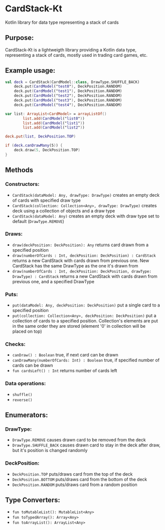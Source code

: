 # CardStack-Kt
Kotlin library for data type representing a stack of cards

## Purpose:
CardStack-Kt is a lightweigth library providing a Kotlin data type, representing a stack of cards, mostly used in trading card games, etc.

## Example usage:
```kotlin
val deck = CardStack(CardModel::class, DrawType.SHUFFLE_BACK)
    deck.put(CardModel("test0"), DeckPosition.RANDOM)
    deck.put(CardModel("test1"), DeckPosition.RANDOM)
    deck.put(CardModel("test2"), DeckPosition.RANDOM)
    deck.put(CardModel("test3"), DeckPosition.RANDOM)
    deck.put(CardModel("test4"), DeckPosition.RANDOM)

var list: ArrayList<CardModel> = arrayListOf()
        list.add(CardModel("list0"))
        list.add(CardModel("list1"))
        list.add(CardModel("list2"))

deck.put(list, DeckPosition.TOP)

if (deck.canDrawMany(5)) {
    deck.draw(5, DeckPosition.TOP)
}
```


## Methods
### Constructors:
* `CardStack(dataModel: Any, drawType: DrawType)` creates an empty deck of cards with specified draw type
* `CardStack(collection: Collection<Any>, drawType: DrawType)` creates deck using a collection of objects and a draw type
* `CardStack(dataModel: Any)` creates an empty deck with draw type set to default (`DrawType.REMOVE`)

### Draws:
* `draw(deckPosition: DeckPosition): Any` returns card drawn from a specified position
* `draw(numberOfCards : Int, deckPosition: DeckPosition) : CardStack` returns a new CardStack with cards drawn from previous one. New CardStack has the same DrawType as the one it's drawn from
* `draw(numberOfCards : Int, deckPosition: DeckPosition, drawType: DrawType) : CardStack` returns a new CardStack with cards drawn from previous one, and a specified DrawType

### Puts:
* `put(dataModel: Any, deckPosition: DeckPosition)` put a single card to a specified position
* `put(collection: Collection<Any>, deckPosition: DeckPosition)` put a collection of cards to a specified position. Collection's elements are put in the same order they are stored (element '0' in collection will be placed on top)

### Checks:
* `canDraw() : Boolean` true, if next card can be drawn
* `canDrawMany(numberOfCards: Int) : Boolean` true, if specified number of cards can be drawn
* `fun cardsLeft() : Int` returns number of cards left

### Data operations:
* `shuffle()`
* `reverse()`

## Enumerators:
### DrawType:
* `DrawType.REMOVE` causes drawn card to be removed from the deck
* `DrawType.SHUFFLE_BACK` causes drawn card to stay in the deck after draw, but it's position is changed randomly

### DeckPosition:
* `DeckPosition.TOP` puts/draws card from the top of the deck
* `DeckPosition.BOTTOM` puts/draws card from the bottom of the deck
* `DeckPosition.RANDOM` puts/draws card from a random position

## Type Converters:
* `fun toMutableList(): MutableList<Any>`
* `fun toTypedArray(): Array<Any>`
* `fun toArrayList(): ArrayList<Any>`